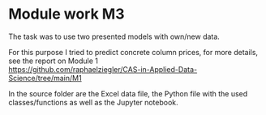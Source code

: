 # Module work M3

The task was to use two presented models with own/new data. 

For this purpose I tried to predict concrete column prices, for more details, see the report on Module 1
<br>
https://github.com/raphaelziegler/CAS-in-Applied-Data-Science/tree/main/M1

In the source folder are the Excel data file, the Python file with the used classes/functions as well as the Jupyter notebook.
